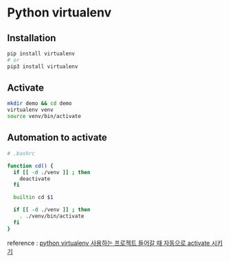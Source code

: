 # Python virtualenv

## Installation 

```sh 
pip install virtualenv 
# or 
pip3 install virtualenv
```

## Activate 
```sh
mkdir demo && cd demo 
virtualenv venv
source venv/bin/activate
```

## Automation to activate 
```sh
# .bashrc

function cd() { 
  if [[ -d ./venv ]] ; then
    deactivate
  fi

  builtin cd $1

  if [[ -d ./venv ]] ; then  
    . ./venv/bin/activate
  fi
}
```

reference : [python virtualenv 사용하는 프로젝트 들어갈 때 자동으로 activate 시키기](https://jiyeonseo.github.io/2020/02/16/bashrc-tips/#python-virtualenv-%EC%82%AC%EC%9A%A9%ED%95%98%EB%8A%94-%ED%94%84%EB%A1%9C%EC%A0%9D%ED%8A%B8-%EB%93%A4%EC%96%B4%EA%B0%88-%EB%95%8C-%EC%9E%90%EB%8F%99%EC%9C%BC%EB%A1%9C-activate-%EC%8B%9C%ED%82%A4%EA%B8%B0)
